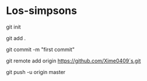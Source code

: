 # Los-simpsons
git init

git add .

git commit -m "first commit"

git remote add origin https://github.com/Xime0409´s.git

git push -u origin master
